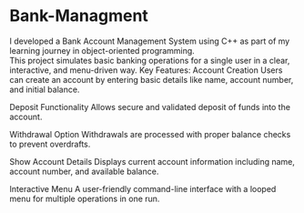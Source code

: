 # Bank-Managment
 I developed a Bank Account Management System using C++ as part of my learning journey in object-oriented programming. </br>
 This project simulates basic banking operations for a single user in a clear, interactive, and menu-driven way.
Key Features:
Account Creation
Users can create an account by entering basic details like name, account number, and initial balance.

Deposit Functionality
Allows secure and validated deposit of funds into the account.

Withdrawal Option
Withdrawals are processed with proper balance checks to prevent overdrafts.

Show Account Details
Displays current account information including name, account number, and available balance.

Interactive Menu
A user-friendly command-line interface with a looped menu for multiple operations in one run.

